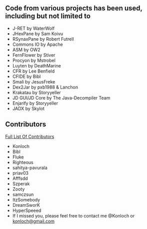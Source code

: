 ## Code from various projects has been used, including but not limited to
* J-RET by WaterWolf
* JHexPane by Sam Koivu
* RSynaxPane by Robert Futrell
* Commons IO by Apache
* ASM by OW2
* FernFlower by Stiver
* Procyon by Mstrobel
* Luyten by DeathMarine
* CFR by Lee Benfield
* CFIDE by Bibl
* Smali by JesusFreke
* Dex2Jar by pxb1988 & Lanchon
* Krakatau by Storyyeller
* JD GUI/JD Core by The Java-Decompiler Team
* Enjarify by Storyyeller
* JADX by Skylot

## Contributors
[Full List Of Contributors](https://github.com/Konloch/bytecode-viewer/graphs/contributors)
* Konloch
* Bibl
* Fluke
* Righteous
* sahitya-pavurala
* priav03
* Afffsdd
* Szperak
* Zooty
* samczsun
* ItzSomebody
* DreamSworK
* HyperSpeeed
* If I missed you, please feel free to contact me @Konloch or konloch@gmail.com
